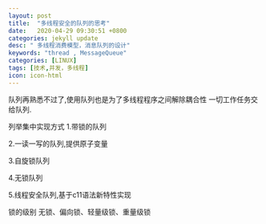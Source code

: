 ```yaml
---
layout: post
title:  "多线程安全的队列的思考"
date:   2020-04-29 09:30:51 +0800
categories: jekyll update 
desc: " 多线程消费模型，消息队列的设计"
keywords: "thread , MessageQueue"
categories: [LINUX]
tags: [技术,并发，多线程]
icon: icon-html
---
```






队列再熟悉不过了,使用队列也是为了多线程程序之间解除耦合性
一切工作任务交给队列.

列举集中实现方式
1.带锁的队列

2.一读一写的队列,提供原子变量

3.自旋锁队列

4.无锁队列

5.线程安全队列,基于c11语法新特性实现



锁的级别
无锁、偏向锁、轻量级锁、重量级锁
